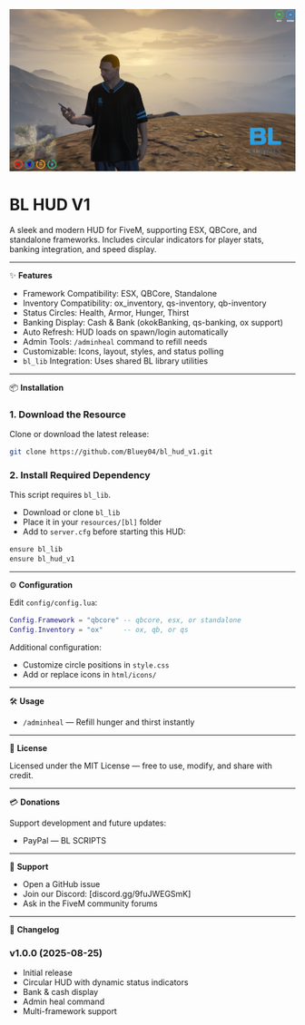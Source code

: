
![BL HUD Preview](preview.png)

# BL HUD V1

A sleek and modern HUD for FiveM, supporting ESX, QBCore, and standalone frameworks.
Includes circular indicators for player stats, banking integration, and speed display.

---

✨ **Features**

- Framework Compatibility: ESX, QBCore, Standalone
- Inventory Compatibility: ox_inventory, qs-inventory, qb-inventory
- Status Circles: Health, Armor, Hunger, Thirst
- Banking Display: Cash & Bank (okokBanking, qs-banking, ox support)
- Auto Refresh: HUD loads on spawn/login automatically
- Admin Tools: `/adminheal` command to refill needs
- Customizable: Icons, layout, styles, and status polling
- `bl_lib` Integration: Uses shared BL library utilities

---

📦 **Installation**

### 1. Download the Resource

Clone or download the latest release:

```bash
git clone https://github.com/Bluey04/bl_hud_v1.git
```

### 2. Install Required Dependency

This script requires `bl_lib`.

- Download or clone `bl_lib`
- Place it in your `resources/[bl]` folder
- Add to `server.cfg` before starting this HUD:

```bash
ensure bl_lib
ensure bl_hud_v1
```

---

⚙️ **Configuration**

Edit `config/config.lua`:

```lua
Config.Framework = "qbcore" -- qbcore, esx, or standalone
Config.Inventory = "ox"     -- ox, qb, or qs
```

Additional configuration:

- Customize circle positions in `style.css`
- Add or replace icons in `html/icons/`

---

🛠️ **Usage**

- `/adminheal` — Refill hunger and thirst instantly

---

📄 **License**

Licensed under the MIT License — free to use, modify, and share with credit.

---

💳 **Donations**

Support development and future updates:

- PayPal — BL SCRIPTS

---

📢 **Support**

- Open a GitHub issue
- Join our Discord: [discord.gg/9fuJWEGSmK]
- Ask in the FiveM community forums

---

📜 **Changelog**

### v1.0.0 (2025-08-25)

- Initial release
- Circular HUD with dynamic status indicators
- Bank & cash display
- Admin heal command
- Multi-framework support
